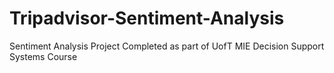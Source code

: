 # Tripadvisor-Sentiment-Analysis
Sentiment Analysis Project
Completed as part of UofT MIE Decision Support Systems Course
